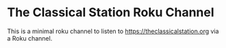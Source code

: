 # The Classical Station Roku Channel

This is a minimal roku channel to listen to
https://theclassicalstation.org via a Roku
channel.
